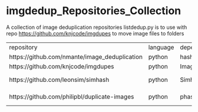 # imgdedup_Repositories_Collection
A collection of image deduplication repositories
listdedup.py is to use with repo https://github.com/knjcode/imgdupes to move image files to folders 

<table>  
    <tr>
        <td>repository</td>
        <td>language</td>
        <td>dependencies</td>
        <td>comments</td>
    </tr>
    <tr>
        <td>https://github.com/nmante/image_deduplication</td>
        <td>python</td>
        <td>hashlib,Simhash</td>
        <td>Using hashlib/simhash to find exactly/near duplicates.</td>
    </tr>
    <tr>
        <td>https://github.com/knjcode/imgdupes</td>
        <td>python</td>
        <td>ImageHash</td>
        <td>using Python ImageHash Lib to deduplicate images</td>
    </tr>
    <tr>
        <td>https://github.com/leonsim/simhash</td>
        <td>python</td>
        <td>Simhash</td>
        <td>This is a Python implementation of Simhash.(http://www.wwwconference.org/www2007/papers/paper215.pdf)</td>
    </tr>
    <tr>
        <td>https://github.com/philipbl/duplicate-images</td>
        <td>python</td>
        <td>phash</td>
        <td>Using phash and MongoDB to find duplicates on large sets(not easy to configure).</td>
    </tr>
</table>


